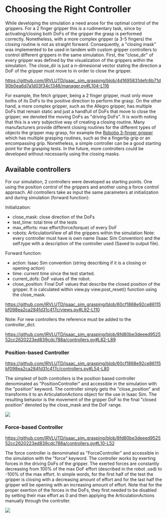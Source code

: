 # Choosing the Right Controller
While developing the simulation a need arose for the optimal control of the grippers. For a 2 finger gripper this is a rudimentary task, since by activating/closing both DoFs of the gripper the grasp is performed correctly. Nonetheless, with a more complex gripper (a 3-5 fingers) the closing routine is not as straight forward. Consequently, a "closing mask" was implemented to be used in tandem with custom gripper controllers to control different grippers in the same simulation. First, the "close_dir" of every gripper was defined by the visualization of the grippers within the simulation. The close_dir is just a n-dimesional vector stating the direction a DoF of the gripper must move to in order to close the gripper.

https://github.com/IRVLUTD/isaac_sim_grasping/blob/4d1695831defc6b71d90b0ea6d7a1d03f34c1346/manager.py#L104-L116

For example, the fetch gripper, being a 2 finger gripper, must only move boths of its DoFs to the positive direction to perform the grasp. On the other hand, a more complex gripper, such as the Allegro gripper, has multiple DoFs that remain static and just a handfull of DoFs that move to close the gripper; we denoted the moving DoFs as "driving DoFs".  It is worth noting that this is a very subjective way of creating a closing routine. Many manufacturers provide different closing routines for the different types of objects the gripper may grasp, for example the [Robotiq 3-finger gripper](https://assets.robotiq.com/website-assets/support_documents/document/3-Finger_PDF_20190221.pdf) which has multiple grasping routines, such as the a fingertip grip or an encompassing grip. Nonetheless, a simple controller can be a good starting point for the grasping tests. In the future, more controllers could be developed without necessarily using the closing masks.

## Available controllers
For our simulation, 2 controllers were developed as starting points. One using the position control of the grippers and another using a force control approach. All controllers take as input the same parameters at initialization and during simulation (forward function):

Initialization:
- close_mask: close direction of the DoFs
- test_time: total time of the tests
- max_efforts: max effort(force/torque) of every DoF
- robots: ArticulationView of all the grippers within the simulation
Note: every controller must have is own name (Isaac Sim Convention) and the self.type with a description of the controller used (Saved to output file).

Forward function:
- action: Isaac Sim convention (string describing if it is a closing or opening action)
- time: current time since the test started.
- current_dofs: DoF values of the robot.
- close_position: Final DoF values that describe the closed position of the gripper. It is calculated within view.py view.post_reset() function using the close_mask.

https://github.com/IRVLUTD/isaac_sim_grasping/blob/60cf1868e92ce86115bf098ea2ca284fd31c417c/views.py#L92-L110

Note: For new controllers the reference must be added to the controller_dict.

https://github.com/IRVLUTD/isaac_sim_grasping/blob/8fd80be3deeed952552cc2620223ed839cdc788a/controllers.py#L82-L89


### Position-based Controller
https://github.com/IRVLUTD/isaac_sim_grasping/blob/60cf1868e92ce86115bf098ea2ca284fd31c417c/controllers.py#L54-L80

The simplest of both controllers is the position based controller denominated as "PositionController" and accessible in the simulation with the "position" keyword. The controller simply gets the "close_position" and transforms it to an ArticulationActions object for the use in Isaac Sim. The resulting behavior is the movement of the gripper DoF to the final "closed position" denoted by the close_mask and the DoF range.

![](https://github.com/IRVLUTD/isaac_sim_grasping/blob/main/media/PC.gif)

### Force-based Controller

https://github.com/IRVLUTD/isaac_sim_grasping/blob/8fd80be3deeed952552cc2620223ed839cdc788a/controllers.py#L10-L52

The force controller is denominated as "ForceController" and accessible in the simulation with the "force" keyword. The controller works by exerting forces in the driving DoFs of the gripper. The exerted forces are constantly decreasing from 100% of the max DoF effort (described in the robot .usd) to -100% of the max effort. In simple words, for the first half of the test the gripper is closing with a decreasing amount of effort and for the last half the gripper will be opening with an increasing amount of effort. Note that for the proper exertion of the forces in the DoFs, they first needed to be disabled by setting their max effort as 0 and then applying the ArticulationActions manually through the controller.

![](https://github.com/IRVLUTD/isaac_sim_grasping/blob/main/media/FC.gif)

